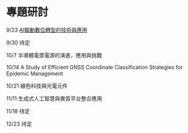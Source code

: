 # 專題研討
9/23 [AI驅動數位轉型的技術與應用](https://github.com/p257416000/114_1_seminar/blob/main/AI%E9%A9%85%E5%8B%95%E6%95%B8%E4%BD%8D%E8%BD%89%E5%9E%8B%E7%9A%84%E6%8A%80%E8%A1%93%E8%88%87%E6%87%89%E7%94%A8)

9/30 待定

10/7 半導體電漿電源的演進，應用與挑戰

10/14 A Study of Efficient GNSS Coordinate Classification Strategies for Epidemic Management

10/21 綠色科技與光電元件

11/11 生成式人工智慧與異質平台整合應用

11/18 待定

12/23 待定
